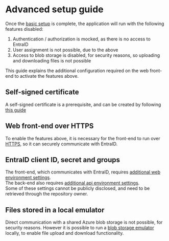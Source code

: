 # Advanced setup guide

Once the [basic setup](basic-setup.md) is complete, the application will run with the following features disabled:

1. Authentication / authorization is mocked, as there is no access to EntraID
2. User assignment is not possible, due to the above
3. Access to blob storage is disabled, for security reasons, so uploading and downloading files is not possible

This guide explains the additional configuration required on the web front-end to activate the features above.

## Self-signed certificate

A self-signed certificate is a prerequisite, and can be created by following [this guide](cert.md)

## Web front-end over HTTPS

To enable the features above, it is necessary for the front-end to run over [HTTPS](https.md), so it can securely communicate with EntraID.

## EntraID client ID, secret and groups

The front-end, which communicates with EntraID, requires [additional web environment settings](web.md).  
The back-end also requires [additional api environment settings](api.md).  
Some of these settings cannot be publicly disclosed, and need to be retrieved through the repository owner.

## Files stored in a local emulator

Direct communication with a shared Azure blob storage is not possible, for security reasons. However it is possible to run a [blob storage emulator](blob-emulator.md) locally, to enable file upload and download functionality.
